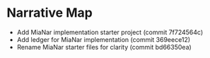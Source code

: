 # Narrative Map

- Add MiaNar implementation starter project (commit 7f724564c)
- Add ledger for MiaNar implementation (commit 369eece12)
- Rename MiaNar starter files for clarity (commit bd66350ea)
